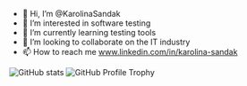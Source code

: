 - 👋 Hi, I’m @KarolinaSandak                                                          
- 👀 I’m interested in software testing
- 🌱 I’m currently learning testing tools
- 💞️ I’m looking to collaborate on the IT industry
- 📫 How to reach me www.linkedin.com/in/karolina-sandak

![GitHub stats](https://github-readme-stats.vercel.app/api?username=KarolinaSandak&show_icons=true&theme=merko)
![GitHub Profile Trophy](https://github-profile-trophy.vercel.app/?username=KarolinaSandak&theme=onestar)
<!---
KarolinaSandak/KarolinaSandak is a ✨ special ✨ repository because its `README.md` (this file) appears on your GitHub profile.
You can click the Preview link to take a look at your changes.
--->
